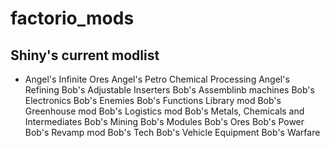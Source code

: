 # factorio_mods

## Shiny's current modlist
* Angel's Infinite Ores
Angel's Petro Chemical Processing
Angel's Refining
Bob's Adjustable Inserters
Bob's Assemblinb machines
Bob's Electronics
Bob's Enemies
Bob's Functions Library mod
Bob's Greenhouse mod
Bob's Logistics mod
Bob's Metals, Chemicals and Intermediates
Bob's Mining
Bob's Modules
Bob's Ores
Bob's Power
Bob's Revamp mod
Bob's Tech
Bob's Vehicle Equipment
Bob's Warfare
